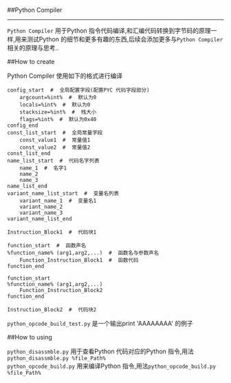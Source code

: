 
##Python Compiler

---

`Python Compiler` 用于Python 指令代码编译,和汇编代码转换到字节码的原理一样,用来测试Python 的细节和更多有趣的东西,后续会添加更多与`Python Compiler` 相关的原理与思考..

##How to create

Python Compiler 使用如下的格式进行编译<br/>

    config_start  #  全局配置字段(配置PYC 代码字段部分)
        argcount=%int%  #  默认为0
        locals=%int%  #  默认为0
        stacksize=%int%  #  栈大小
        flags=%int%  #  默认为0x40
    config_end
    const_list_start  #  全局常量字段
        const_value1  #  常量值1
        const_value2  #  常量值2
    const_list_end
    name_list_start  #  代码名字列表
        name_1  #  名字1
        name_2
        name_3
    name_list_end
    variant_name_list_start  #  变量名列表
        variant_name_1  #  变量名1
        variant_name_2
        variant_name_3
    variant_name_list_end

    Instruction_Block1  #  代码块1

    function_start  #  函数声名
    %function_name% (arg1,arg2,...)  #  函数名与参数声名
        Function_Instruction_Block1  #  函数代码
    function_end

    function_start
    %function_name% (arg1,arg2,...)
        Function_Instruction_Block2
    function_end
        
    Instruction_Block2  #  代码块2

`python_opcode_build_test.py` 是一个输出print 'AAAAAAAA' 的例子<br/>

##How to using

`python_disassmble.py` 用于查看Python 代码对应的Python 指令,用法`python_disassmble.py %file_Path%` <br/>
`python_opcode_build.py` 用来编译Python 指令,用法`python_opcode_build.py %file_Path%` <br/>

